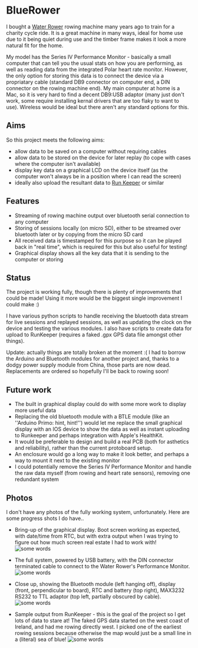 # BlueRower
I bought a [Water Rower](http://www.waterrower.com]) rowing machine many years ago to train for a charity cycle ride.  It is a great machine in many ways, ideal for home use due to it being quiet during use and the timber frame makes it look a more natural fit for the home.

My model has the Series IV Performance Monitor - basically a small computer that can tell you the usual stats on how you are performing, as well as reading data from the integrated Polar heart rate monitor.  However, the only option for storing this data is to connect the device via a propriatary cable (standard DB9 connector on computer end, a DIN connector on the rowing machine end).  My main computer at home is a Mac, so it is very hard to find a decent DB9:USB adaptor (many just don't work, some require installing kernal drivers that are too flaky to want to use).  Wireless would be ideal but there aren't any standard options for this.

## Aims
So this project meets the following aims:
* allow data to be saved on a computer without requiring cables
* allow data to be stored on the device for later replay (to cope with cases where the computer isn't available)
* display key data on a graphical LCD on the device itself (as the computer won't always be in a position where I can read the screen)
* ideally also upload the resultant data to [Run Keeper](http://www.runkeeper.com) or similar

## Features
* Streaming of rowing machine output over bluetooth serial connection to any computer
* Storing of sessions locally (on micro SD), either to be streamed over bluetooth later or by copying from the micro SD card
 * All received data is timestamped for this purpose so it can be played back in "real time", which is required for this but also useful for testing!
* Graphical display shows all the key data that it is sending to the computer or storing

## Status
The project is working fully, though there is plenty of improvements that could be made!  Using it more would be the biggest single improvement I could make :)

I have various python scripts to handle receiving the bluetooth data stream for live sessions and replayed sessions, as well as updating the clock on the device and testing the various modules.  I also have scripts to create data for upload to RunKeeper (requires a faked .gpx GPS data file amongst other things).

Update: actually things are totally broken at the moment :(  I had to borrow the Arduino and Bluetooth modules for another project and, thanks to a dodgy power supply module from China, those parts are now dead.  Replacements are ordered so hopefully I'll be back to rowing soon!
## Future work
* The built in graphical display could do with some more work to display more useful data
* Replacing the old bluetooth module with a BTLE module (like an ''Arduino Primo: hint, hint!'') would let me replace the small graphical display with an IOS device to show the data as well as instant uploading to Runkeeper and perhaps integration with Apple's HealthKit.
* It would be preferable to design and build a real PCB (both for asthetics and reliability), rather than the current protoboard setup.
* An enclosure would go a long way to make it look better, and perhaps a way to mount it next to the existing monitor
* I could potentially remove the Series IV Performance Monitor and handle the raw data myself (from rowing and heart rate sensors), removing one redundant system

## Photos
I don't have any photos of the fully working system, unfortunately.  Here are some progress shots I do have..

* Bring-up of the graphical display.  Boot screen working as expected, with date/time from RTC, but with extra output when I was trying to figure out how much screen real estate I had to work with!
![some words](https://raw.githubusercontent.com/stoduk/BlueRower/master/IMG_1766.JPG)

* The full system, powered by USB battery, with the DIN connector terminated cable to connect to the Water Rower's Performance Monitor.
![some words](https://raw.githubusercontent.com/stoduk/BlueRower/master/IMG_3628.JPG)

* Close up, showing the Bluetooth module (left hanging off), display (front, perpendicular to board), RTC and battery (top right), MAX3232 RS232 to TTL adaptor (top left, partially obscured by cable).
![some words](https://raw.githubusercontent.com/stoduk/BlueRower/master/IMG_3630.JPG)

* Sample output from RunKeeper - this is the goal of the project so I get lots of data to stare at!  The faked GPS data started on the west coast of Ireland, and had me rowing directly west.  I picked one of the earliest rowing sessions because otherwise the map would just be a small line in a (literal) sea of blue!
![some words](https://raw.githubusercontent.com/stoduk/BlueRower/master/Screenshot%202016-08-31%2011.27.21.png)
